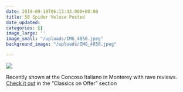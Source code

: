 ```yaml
---
date: 2019-09-18T06:13:43.000+00:00
title: 58 Spider Veloce Posted
date_updated: 
categories: []
image_large: ''
image_small: "/uploads/IMG_4850.jpeg"
background_image: "/uploads/IMG_4850.jpeg"

---
```

![]({{site.baseurl}}/uploads/IMG_4850.jpeg)

Recently shown at the Concoso Italiano in Monterey with rave reviews. [Check it out](/offers/1958-alfa-romeo-giulietta-spider-veloce/) in the “Classics on Offer” section